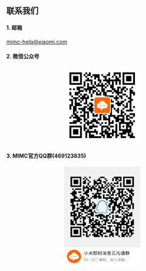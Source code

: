 ## 联系我们

#### 1. 邮箱
mimc-help@xiaomi.com

#### 2. 微信公众号
<div align="center"><img width="200" height="200" src="img-folder/MIMC-Official-Accounts.jpg"/></div>

#### 3. MIMC官方QQ群(469123835)
<div align="center"><img width="200" height="260" src="img-folder/MIMC-QQGroup.png"/></div>